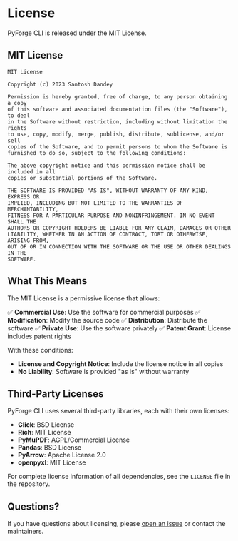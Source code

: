 # License

PyForge CLI is released under the MIT License.

## MIT License

```
MIT License

Copyright (c) 2023 Santosh Dandey

Permission is hereby granted, free of charge, to any person obtaining a copy
of this software and associated documentation files (the "Software"), to deal
in the Software without restriction, including without limitation the rights
to use, copy, modify, merge, publish, distribute, sublicense, and/or sell
copies of the Software, and to permit persons to whom the Software is
furnished to do so, subject to the following conditions:

The above copyright notice and this permission notice shall be included in all
copies or substantial portions of the Software.

THE SOFTWARE IS PROVIDED "AS IS", WITHOUT WARRANTY OF ANY KIND, EXPRESS OR
IMPLIED, INCLUDING BUT NOT LIMITED TO THE WARRANTIES OF MERCHANTABILITY,
FITNESS FOR A PARTICULAR PURPOSE AND NONINFRINGEMENT. IN NO EVENT SHALL THE
AUTHORS OR COPYRIGHT HOLDERS BE LIABLE FOR ANY CLAIM, DAMAGES OR OTHER
LIABILITY, WHETHER IN AN ACTION OF CONTRACT, TORT OR OTHERWISE, ARISING FROM,
OUT OF OR IN CONNECTION WITH THE SOFTWARE OR THE USE OR OTHER DEALINGS IN THE
SOFTWARE.
```

## What This Means

The MIT License is a permissive license that allows:

✅ **Commercial Use**: Use the software for commercial purposes
✅ **Modification**: Modify the source code
✅ **Distribution**: Distribute the software
✅ **Private Use**: Use the software privately
✅ **Patent Grant**: License includes patent rights

With these conditions:
- **License and Copyright Notice**: Include the license notice in all copies
- **No Liability**: Software is provided "as is" without warranty

## Third-Party Licenses

PyForge CLI uses several third-party libraries, each with their own licenses:

- **Click**: BSD License
- **Rich**: MIT License
- **PyMuPDF**: AGPL/Commercial License
- **Pandas**: BSD License
- **PyArrow**: Apache License 2.0
- **openpyxl**: MIT License

For complete license information of all dependencies, see the `LICENSE` file in the repository.

## Questions?

If you have questions about licensing, please [open an issue](https://github.com/Py-Forge-Cli/PyForge-CLI/issues) or contact the maintainers.